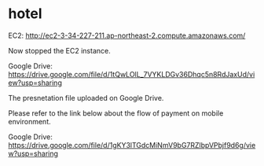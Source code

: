 # hotel

EC2: http://ec2-3-34-227-211.ap-northeast-2.compute.amazonaws.com/

Now stopped the EC2 instance.

Google Drive: https://drive.google.com/file/d/1tQwLOlL_7VYKLDGv36Dhqc5n8RdJaxUd/view?usp=sharing

The presnetation file uploaded on Google Drive.

Please refer to the link below about the flow of payment on mobile environment.

Google Drive: https://drive.google.com/file/d/1gKY3lTGdcMiNmV9bG7RZlbpVPbjf9d6g/view?usp=sharing
